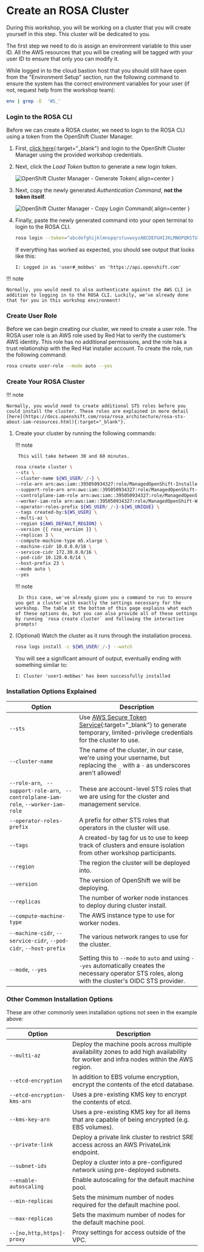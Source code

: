 # Create an ROSA Cluster

During this workshop, you will be working on a cluster that you will create yourself in this step. This cluster will be dedicated to you. 

The first step we need to do is assign an environment variable to this user ID. All the AWS resources that you will be creating will be tagged with your user ID to ensure that only you can modify it.

While logged in to the cloud bastion host that you should still have open from the "Environment Setup" section, run the following command to ensure the system has the correct environment variables for your user (if not, request help from the workshop team):

```bash
env | grep -E  'WS_'
```

### Login to the ROSA CLI

Before we can create a ROSA cluster, we need to login to the ROSA CLI using a token from the OpenShift Cluster Manager.

1. First, [click here](https://console.redhat.com/openshift/token/rosa){:target="_blank"} and login to the OpenShift Cluster Manager using the provided workshop credentials.

1. Next, click the *Load Token* button to generate a new login token. 

    ![OpenShift Cluster Manager - Generate Token](../assets/images/ocm-generate-token.png){ align=center }

1. Next, copy the newly generated *Authentication Command*, **not the token itself**. 

    ![OpenShift Cluster Manager - Copy Login Command](../assets/images/ocm-copy-login-command.png){ align=center }

1. Finally, paste the newly generated command into your open terminal to login to the ROSA CLI.

    ```bash
    rosa login --token="abcdefghijklmnopqrstuvwxyzABCDEFGHIJKLMNOPQRSTUVWXYZ....."
    ```

    If everything has worked as expected, you should see output that looks like this:
    ```
    I: Logged in as 'user#_mobbws' on 'https://api.openshift.com'
    ```

!!! note

    Normally, you would need to also authenticate against the AWS CLI in addition to logging in to the ROSA CLI. Luckily, we've already done that for you in this workshop environment!


### Create User Role

Before we can begin creating our cluster, we need to create a user role. The ROSA user role is an AWS role used by Red Hat to verify the customer’s AWS identity. This role has no additional permissions, and the role has a trust relationship with the Red Hat installer account. To create the role, run the following command:

```bash
rosa create user-role --mode auto --yes
```

### Create Your ROSA Cluster

!!! note

    Normally, you would need to create additional STS roles before you could install the cluster. These roles are explained in more detail [here](https://docs.openshift.com/rosa/rosa_architecture/rosa-sts-about-iam-resources.html){:target="_blank"}.

1. Create your cluster by running the following commands: 

    !!! note

        This will take between 30 and 60 minutes.

    ```bash
    rosa create cluster \
    --sts \
    --cluster-name ${WS_USER/_/-} \
    --role-arn arn:aws:iam::395050934327:role/ManagedOpenShift-Installer-Role \
    --support-role-arn arn:aws:iam::395050934327:role/ManagedOpenShift-Support-Role \
    --controlplane-iam-role arn:aws:iam::395050934327:role/ManagedOpenShift-ControlPlane-Role \
    --worker-iam-role arn:aws:iam::395050934327:role/ManagedOpenShift-Worker-Role \
    --operator-roles-prefix ${WS_USER/_/-}-${WS_UNIQUE} \
    --tags created-by:${WS_USER} \
    --multi-az \
    --region ${AWS_DEFAULT_REGION} \
    --version {{ rosa_version }} \
    --replicas 3 \
    --compute-machine-type m5.xlarge \
    --machine-cidr 10.0.0.0/16 \
    --service-cidr 172.30.0.0/16 \
    --pod-cidr 10.128.0.0/14 \
    --host-prefix 23 \
    --mode auto \
    --yes
    ```

    !!! note

        In this case, we've already given you a command to run to ensure you get a cluster with exactly the settings necessary for the workshop. The table at the bottom of this page explains what each of these options do, but you can also provide all of these settings by running `rosa create cluster` and following the interactive prompts!

1. (Optional) Watch the cluster as it runs through the installation process. 

    ```bash
    rosa logs install -c ${WS_USER/_/-} --watch
    ```

    You will see a significant amount of output, eventually ending with something similar to:
    ```
    I: Cluster 'user1-mobbws' has been successfully installed
    ```


### Installation Options Explained

| Option     | Description |
| ----------- | ------------------------------------ |
| `--sts`       | Use [AWS Secure Token Service](https://docs.aws.amazon.com/STS/latest/APIReference/welcome.html){:target="_blank"} to generate temporary, limited-privilege credentials for the cluster to use.  | 
| `--cluster-name`       | The name of the cluster, in our case, we're using your username, but replacing the `_` with a `-` as underscores aren't allowed!                 | 
| `--role-arn`, ` --support-role-arn`, ` --controlplane-iam-role`, `--worker-iam-role`    | These are account-level STS roles that we are using for the cluster and management service. | 
| `--operator-roles-prefix`       | A prefix for other STS roles that operators in the cluster will use. |
| `--tags` | A created-by tag for us to use to keep track of clusters and ensure isolation from other workshop participants. |
| `--region` | The region the cluster will be deployed into. |
| `--version` | The version of OpenShift we will be deploying. |
| `--replicas` | The number of worker node instances to deploy during cluster install. |
| `--compute-machine-type` | The AWS instance type to use for worker nodes. |
| `--machine-cidr`, `--service-cidr`, `--pod-cidr`, `--host-prefix` | The various network ranges to use for the cluster. |
| `--mode`, `--yes` | Setting this to `--mode` to `auto` and using `--yes` automatically creates the necessary operator STS roles, along with the cluster's OIDC STS provider. |

### Other Common Installation Options

These are other commonly seen installation options not seen in the example above:

| Option     | Description |
| ----------- | ------------------------------------ |
| `--multi-az`       | Deploy the machine pools across multiple availability zones to add high availability for worker and infra nodes within the AWS region.  | 
| `--etcd-encryption` | In addition to EBS volume encryption, encrypt the contents of the etcd database.  | 
| `--etcd-encryption-kms-arn` | Uses a pre-existing KMS key to encrypt the contents of etcd.  | 
| `--kms-key-arn` | Uses a pre-existing KMS key for all items that are capable of being encrypted (e.g. EBS volumes).  | 
| `--private-link` | Deploy a private link cluster to restrict SRE access across an AWS PrivateLink endpoint.  | 
| `--subnet-ids` | Deploy a cluster into a pre-configured network using pre-deployed subnets.  | 
| `--enable-autoscaling` | Enable autoscaling for the default machine pool.  | 
| `--min-replicas` | Sets the minimum number of nodes required for the default machine pool.  | 
| `--max-replicas` | Sets the maximum number of nodes for the default machine pool.  | 
| `--[no,http,https]-proxy` | Proxy settings for access outside of the VPC.  | 